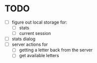 # TODO

- [ ] figure out local storage for:
  - [ ] stats
  - [ ] current session
- [ ] stats dialog
- [ ] server actions for
  - [ ] getting a letter back from the server
  - [ ] get available letters
